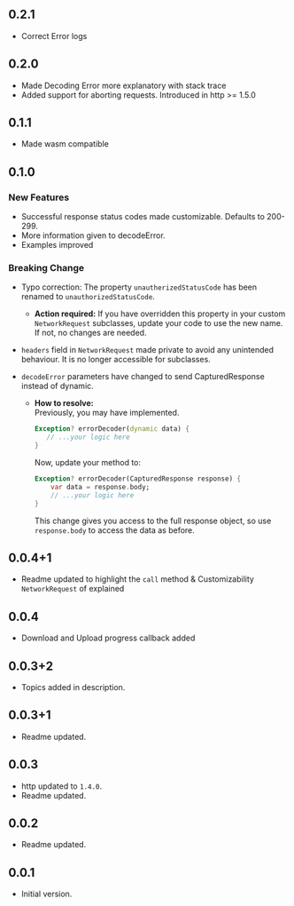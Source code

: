## 0.2.1
- Correct Error logs

## 0.2.0
- Made Decoding Error more explanatory with stack trace
- Added support for aborting requests. Introduced in http >= 1.5.0

## 0.1.1
- Made wasm compatible

## 0.1.0

### New Features
- Successful response status codes made customizable. Defaults to 200-299. 
- More information given to decodeError.
- Examples improved

### Breaking Change
- Typo correction: The property `unautherizedStatusCode` has been renamed to `unauthorizedStatusCode`.  
    - **Action required:** If you have overridden this property in your custom `NetworkRequest` subclasses, update your code to use the new name. If not, no changes are needed.

- `headers` field in `NetworkRequest` made private to avoid any unintended behaviour. It is no longer accessible for subclasses.

- `decodeError` parameters have changed to send CapturedResponse instead of dynamic.
    - **How to resolve:**  
        Previously, you may have implemented.  
         ```dart
        Exception? errorDecoder(dynamic data) {
            // ...your logic here
        }
        ```
        Now, update your method to:  
        ```dart
        Exception? errorDecoder(CapturedResponse response) {
            var data = response.body;
            // ...your logic here
        }
        ```
        This change gives you access to the full response object, so use `response.body` to access the data as before.

## 0.0.4+1

- Readme updated to highlight the `call` method & Customizability `NetworkRequest` of explained

## 0.0.4

- Download and Upload progress callback added

## 0.0.3+2

- Topics added in description.

## 0.0.3+1

- Readme updated.

## 0.0.3

- http updated to `1.4.0`.
- Readme updated.

## 0.0.2

- Readme updated.

## 0.0.1

- Initial version.